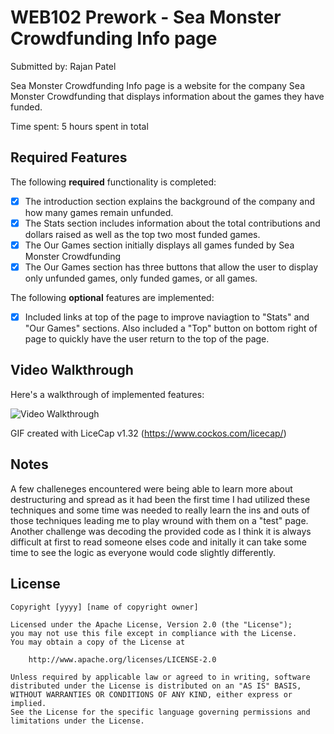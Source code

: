 # WEB102 Prework - Sea Monster Crowdfunding Info page

Submitted by: Rajan Patel

Sea Monster Crowdfunding Info page is a website for the company Sea Monster Crowdfunding that displays information about the games they have funded.

Time spent: 5 hours spent in total

## Required Features

The following **required** functionality is completed:

* [X] The introduction section explains the background of the company and how many games remain unfunded.
* [X] The Stats section includes information about the total contributions and dollars raised as well as the top two most funded games.
* [X] The Our Games section initially displays all games funded by Sea Monster Crowdfunding
* [X] The Our Games section has three buttons that allow the user to display only unfunded games, only funded games, or all games.

The following **optional** features are implemented:

* [X] Included links at top of the page to improve naviagtion to "Stats" and "Our Games" sections. Also included a "Top" button on bottom right of page to quickly have the user return to the top of the page. 

## Video Walkthrough

Here's a walkthrough of implemented features:

<img src='WEB102 Prework walkthrough.gif' title='Video Walkthrough' width='' alt='Video Walkthrough' />

<!-- Replace this with whatever GIF tool you used! -->
GIF created with LiceCap v1.32 (https://www.cockos.com/licecap/)
<!-- Recommended tools:
[Kap](https://getkap.co/) for macOS
[ScreenToGif](https://www.screentogif.com/) for Windows
[peek](https://github.com/phw/peek) for Linux. -->

## Notes

A few challeneges encountered were being able to learn more about destructuring and spread as it had been the first time I had utilized these techniques and some time was needed to really learn the ins and outs of those techniques leading me to play wround with them on a "test" page. Another challenge was decoding the provided code as I think it is always difficult at first to read someone elses code and initally it can take some time to see the logic as everyone would code slightly differently. 

## License

    Copyright [yyyy] [name of copyright owner]

    Licensed under the Apache License, Version 2.0 (the "License");
    you may not use this file except in compliance with the License.
    You may obtain a copy of the License at

        http://www.apache.org/licenses/LICENSE-2.0

    Unless required by applicable law or agreed to in writing, software
    distributed under the License is distributed on an "AS IS" BASIS,
    WITHOUT WARRANTIES OR CONDITIONS OF ANY KIND, either express or implied.
    See the License for the specific language governing permissions and
    limitations under the License.
